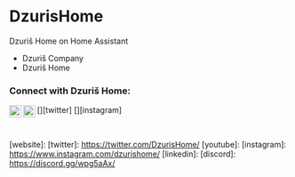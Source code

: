 # DzurisHome
Dzuriš Home on Home Assistant

- Dzuriš Company
- Dzuriš Home

### Connect with Dzuriš Home:

[<img align="left" alt="codeSTACKr | Twitter" width="22px" src="https://cdn.jsdelivr.net/npm/simple-icons@v3/icons/twitter.svg" />][twitter]
[<img align="left" alt="codeSTACKr | Instagram" width="22px" src="https://cdn.jsdelivr.net/npm/simple-icons@v3/icons/instagram.svg" />][instagram]

<br />

</details>

[website]: 
[twitter]: https://twitter.com/DzurisHome/
[youtube]: 
[instagram]: https://www.instagram.com/dzurishome/
[linkedin]: 
[discord]: https://discord.gg/wpg5aAx/
